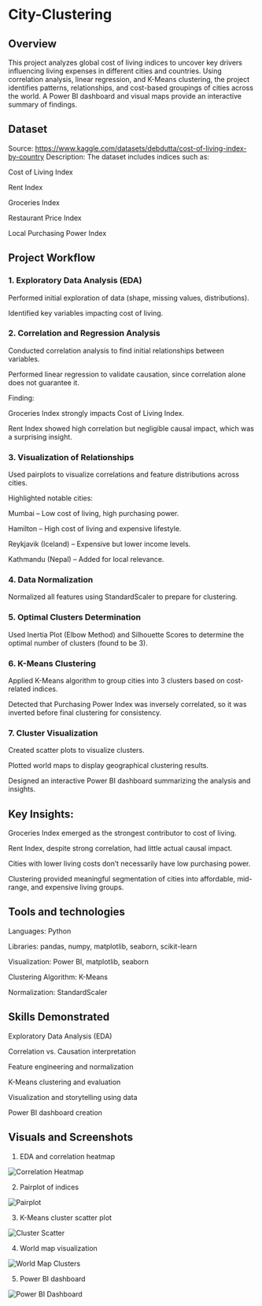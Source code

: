 # City-Clustering
## Overview
This project analyzes global cost of living indices to uncover key drivers influencing living expenses in different cities and countries.
Using correlation analysis, linear regression, and K-Means clustering, the project identifies patterns, relationships, and cost-based groupings of cities across the world.
A Power BI dashboard and visual maps provide an interactive summary of findings.

## Dataset
Source: https://www.kaggle.com/datasets/debdutta/cost-of-living-index-by-country
Description: The dataset includes indices such as:

Cost of Living Index

Rent Index

Groceries Index

Restaurant Price Index

Local Purchasing Power Index

## Project Workflow
### 1. Exploratory Data Analysis (EDA)

Performed initial exploration of data (shape, missing values, distributions).

Identified key variables impacting cost of living.

### 2. Correlation and Regression Analysis

Conducted correlation analysis to find initial relationships between variables.

Performed linear regression to validate causation, since correlation alone does not guarantee it.

Finding:

Groceries Index strongly impacts Cost of Living Index.

Rent Index showed high correlation but negligible causal impact, which was a surprising insight.

### 3. Visualization of Relationships

Used pairplots to visualize correlations and feature distributions across cities.

Highlighted notable cities:

Mumbai – Low cost of living, high purchasing power.

Hamilton – High cost of living and expensive lifestyle.

Reykjavik (Iceland) – Expensive but lower income levels.

Kathmandu (Nepal) – Added for local relevance.

### 4. Data Normalization

Normalized all features using StandardScaler to prepare for clustering.

### 5. Optimal Clusters Determination

Used Inertia Plot (Elbow Method) and Silhouette Scores to determine the optimal number of clusters (found to be 3).

### 6. K-Means Clustering

Applied K-Means algorithm to group cities into 3 clusters based on cost-related indices.

Detected that Purchasing Power Index was inversely correlated, so it was inverted before final clustering for consistency.

### 7. Cluster Visualization

Created scatter plots to visualize clusters.

Plotted world maps to display geographical clustering results.

Designed an interactive Power BI dashboard summarizing the analysis and insights.

## Key Insights:
Groceries Index emerged as the strongest contributor to cost of living.

Rent Index, despite strong correlation, had little actual causal impact.

Cities with lower living costs don’t necessarily have low purchasing power.

Clustering provided meaningful segmentation of cities into affordable, mid-range, and expensive living groups.

## Tools and technologies
Languages: Python

Libraries: pandas, numpy, matplotlib, seaborn, scikit-learn

Visualization: Power BI, matplotlib, seaborn

Clustering Algorithm: K-Means

Normalization: StandardScaler

## Skills Demonstrated
Exploratory Data Analysis (EDA)

Correlation vs. Causation interpretation

Feature engineering and normalization

K-Means clustering and evaluation

Visualization and storytelling using data

Power BI dashboard creation

## Visuals and Screenshots

1. EDA and correlation heatmap

![Correlation Heatmap](Screenshots/Correlation_heatmap.png)


2. Pairplot of indices

![Pairplot](Screenshots/Pairplots.png)


3. K-Means cluster scatter plot

![Cluster Scatter](Screensots/Kmeans_plot.png)


4. World map visualization

![World Map Clusters](Screenshots/Worldmap.png)


5. Power BI dashboard

![Power BI Dashboard](Screenshots/Basic_powerbi_dashboard.png)
